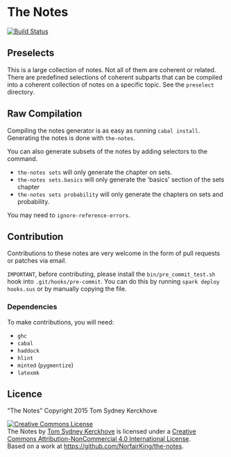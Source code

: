 # The Notes
[![Build Status](https://travis-ci.org/NorfairKing/super-user-spark.svg?branch=master)](https://travis-ci.org/NorfairKing/super-user-spark)

## Preselects

This is a large collection of notes.
Not all of them are coherent or related.
There are predefined selections of coherent subparts that can be compiled into a coherent collection of notes on a specific topic.
See the `preselect` directory.

## Raw Compilation

Compiling the notes generator is as easy as running `cabal install`.
Generating the notes is done with `the-notes`.

You can also generate subsets of the notes by adding selectors to the command.

- `the-notes sets` will only generate the chapter on sets.
- `the-notes sets.basics` will only generate the 'basics' section of the sets chapter
- `the-notes sets probability` will only generate the chapters on sets and probability.

You may need to `ignore-reference-errors`.

## Contribution
Contributions to these notes are very welcome in the form of pull requests or patches via email.

`IMPORTANT`, before contributing, please install the `bin/pre_commit_test.sh` hook into `.git/hooks/pre-commit`. You can do this by running `spark deploy hooks.sus` or by manually copying the file.

### Dependencies
To make contributions, you will need:

- `ghc`
- `cabal`
- `haddock`
- `hlint`
- `minted` (`pygmentize`)
- `latexmk`

## Licence
"The Notes"
Copyright 2015 Tom Sydney Kerckhove

<a rel="license" href="http://creativecommons.org/licenses/by-nc/4.0/"><img alt="Creative Commons License" style="border-width:0" src="https://i.creativecommons.org/l/by-nc/4.0/88x31.png" /></a><br /><span xmlns:dct="http://purl.org/dc/terms/" href="http://purl.org/dc/dcmitype/Text" property="dct:title" rel="dct:type">The Notes</span> by <a xmlns:cc="http://creativecommons.org/ns#" href="http://cs-syd.eu" property="cc:attributionName" rel="cc:attributionURL">Tom Sydney Kerckhove</a> is licensed under a <a rel="license" href="http://creativecommons.org/licenses/by-nc/4.0/">Creative Commons Attribution-NonCommercial 4.0 International License</a>.<br />Based on a work at <a xmlns:dct="http://purl.org/dc/terms/" href="https://github.com/NorfairKing/the-notes" rel="dct:source">https://github.com/NorfairKing/the-notes</a>.
